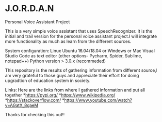 # J.O.R.D.A.N
Personal Voice Assistant Project 

This is a very simple voice assistant that uses SpeechRecognizer. It is the initial and trail version for the personal voice assistant project.I will integrate more functionality as much as learn from the different sources.

System configuration:
Linux Ubuntu 16.04/18.04 or Windows or Mac
Visual Studio Code as text editor (other options- Pycharm, Spider, Sublime, notepad++)
Python version > 3.0.x (recommeded)

This repository is the results of gathering information from different source,I am very grateful to those guys and appreciate their effort for doing upgradtion of education system in society.

Links: Here are the links from where I gathered information and put all together
*https://pypi.org/
*https://www.wikipedia.org/
*https://stackoverflow.com/ 
*https://www.youtube.com/watch?v=AGatX_8gaeM

Thanks for checking this out!!




